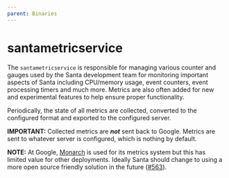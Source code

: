 ```yaml
---
parent: Binaries
---
```


# santametricservice

The `santametricservice` is responsible for managing various counter and gauges
used by the Santa development team for monitoring important aspects of Santa
including CPU/memory usage, event counters, event processing timers and much
more. Metrics are also often added for new and experimental features to help
ensure proper functionality.

Periodically, the state of all metrics are collected, converted to the
configured format and exported to the configured server.

**IMPORTANT:** Collected metrics are ***not*** sent back to Google. Metrics are
sent to whatever server is configured, which is nothing by default.

**NOTE:** At Google,
[Monarch](https://research.google/pubs/monarch-googles-planet-scale-in-memory-time-series-database/)
is used for its metrics system but this has limited value for other deployments.
Ideally Santa should change to using a more open source friendly solution in the
future ([#563](https://github.com/google/santa/issues/563)).
